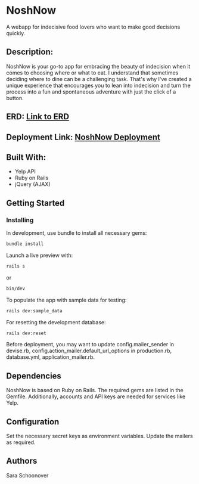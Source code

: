 # NoshNow
A webapp for indecisive food lovers who want to make good decisions quickly.

## Description: 
NoshNow is your go-to app for embracing the beauty of indecision when it comes to choosing where or what to eat. I understand that sometimes deciding where to dine can be a challenging task. That's why I've created a unique experience that encourages you to lean into indecision and turn the process into a fun and spontaneous adventure with just the click of a button.

## ERD: [Link to ERD](https://ideas.firstdraft.com/ideas/11874)

## Deployment Link: [NoshNow Deployment](https://noshnow.fly.dev/)

## Built With:
- Yelp API
- Ruby on Rails
- jQuery (AJAX)

## Getting Started

### Installing

In development, use bundle to install all necessary gems:
```bash
bundle install
```
Launch a live preview with:
```bash
rails s
```
or

```bash
bin/dev
```

To populate the app with sample data for testing:

```bash
rails dev:sample_data
```

For resetting the development database:

```bash
rails dev:reset
```

Before deployment, you may want to update config.mailer_sender in devise.rb, config.action_mailer.default_url_options in production.rb, database.yml, application_mailer.rb.

## Dependencies
NoshNow is based on Ruby on Rails. The required gems are listed in the Gemfile. Additionally, accounts and API keys are needed for services like Yelp.

## Configuration
Set the necessary secret keys as environment variables. Update the mailers as required.

## Authors

Sara Schoonover
